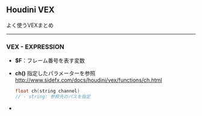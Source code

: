 ## Houdini VEX
よく使うVEXまとめ

---
### VEX  - EXPRESSION

- **$F**：フレーム番号を表す変数

- **ch()**
  指定したパラメーターを参照
  http://www.sidefx.com/docs/houdini/vex/functions/ch.html

  ```C++
  float ch(string channel)
  // - string: 参照先のパスを指定
  ```

- 


